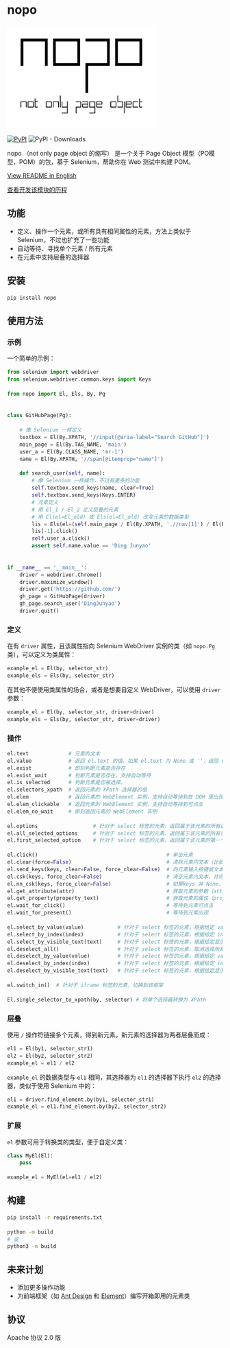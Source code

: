 # nopo

![](./logo.png)

[![PyPI](https://img.shields.io/pypi/v/nopo)](https://pypi.org/project/nopo/) ![PyPI - Downloads](https://img.shields.io/pypi/dm/nopo)

nopo （not only page object 的缩写） 是一个关于 Page Object 模型（PO模型，POM）的包，基于 Selenium，帮助你在 Web 测试中构建 POM。

[View README in English](README.md)

[查看开发该模块的历程](https://4ading.com/posts/nopo-development)

## 功能

- 定义、操作一个元素，或所有具有相同属性的元素，方法上类似于 Selenium，不过也扩充了一些功能
- 自动等待、寻找单个元素 / 所有元素
- 在元素中支持层叠的选择器

## 安装

```bash
pip install nopo
```

## 使用方法

### 示例

一个简单的示例：

```python
from selenium import webdriver
from selenium.webdriver.common.keys import Keys

from nopo import El, Els, By, Pg


class GitHubPage(Pg):

    # 像 Selenium 一样定义
    textbox = El(By.XPATH, '//input[@aria-label="Search GitHub"]')
    main_page = El(By.TAG_NAME, 'main')
    user_a = El(By.CLASS_NAME, 'mr-1')
    name = El(By.XPATH, '//span[@itemprop="name"]')

    def search_user(self, name):
        # 像 Selenium 一样操作，不过有更多的功能
        self.textbox.send_keys(name, clear=True)
        self.textbox.send_keys(Keys.ENTER)
        # 元素定义
        # 用 El_1 / El_2 定义层叠的元素
        # 用 El(el=El_old) 或 Els(el=El_old) 改变元素的数据类型
        lis = Els(el=(self.main_page / El(By.XPATH, './/nav[1]') / El(By.TAG_NAME, 'a')))
        lis[-1].click()
        self.user_a.click()
        assert self.name.value == 'Ding Junyao'


if __name__ == '__main__':
    driver = webdriver.Chrome()
    driver.maximize_window()
    driver.get('https://github.com/')
    gh_page = GitHubPage(driver)
    gh_page.search_user('DingJunyao')
    driver.quit()
```

### 定义

在有 `driver` 属性，且该属性指向 Selenium WebDriver 实例的类（如 `nopo.Pg` 类），可以定义为类属性：

```python
example_el = El(by, selector_str)
example_els = Els(by, selector_str)
```
在其他不便使用类属性的场合，或者是想要自定义 WebDriver，可以使用 `driver` 参数：

```python
example_el = El(by, selector_str, driver=driver)
example_els = Els(by, selector_str, driver=driver)
```

### 操作

```python
el.text             # 元素的文本
el.value            # 返回 el.text 的值。如果 el.text 为 None 或 ''，返回 value 属性（多用于 input 元素）
el.exist            # 即刻判断元素是否存在
el.exist_wait       # 判断元素是否存在，支持自动等待
el.is_selected      # 判断元素是否被选择。
el.selectors_xpath  # 返回元素的 XPath 选择器的值
el.elem             # 返回元素的 WebElement 实例，支持自动等待到在 DOM 里出现
el.elem_clickable   # 返回元素的 WebElement 实例，支持自动等待到可点击
el.elem_no_wait     # 即刻返回元素的 WebElement 实例

el.options                  # 针对于 select 标签的元素，返回属于该元素的所有选项
el.all_selected_options     # 针对于 select 标签的元素，返回属于该元素的所有已选选项
el.first_selected_option    # 针对于 select 标签的元素，返回属于该元素的第一个已选选项

el.click()                                          # 单击元素
el.clear(force=False)                               # 清除元素内文本（比如 input 元素）. 设置 force=True 确保元素内文本清除干净，也就是强制模式（在某些场合适用）
el.send_keys(keys, clear=False, force_clear=False)  # 向元素输入按键或文本。如果 clear 为 True，则输入前会清空元素内文本。如果 clear 和 force 均为 True，清除方法进入强制模式
el.csk(keys, force_clear=False)                     # 清空元素内文本，并向元素输入按键或文本。如果 force_clear 为 True，清除方法进入强制模式
el.nn_csk(keys, force_clear=False)                  # 如果keys 非 None，则清空元素内文本，并向元素输入按键或文本。如果 force_clear 为 True，清除方法进入强制模式
el.get_attribute(attr)                              # 获取元素的参数（attribute，偏向于 HTML 层面）
el.get_property(property_text)                      # 获取元素的属性（property，偏向于 JS 层面）
el.wait_for_click()                                 # 等待到元素可点击
el.wait_for_present()                               # 等待到元素出现

el.select_by_value(value)           # 针对于 select 标签的元素，根据给定 value 值选择选项
el.select_by_index(index)           # 针对于 select 标签的元素，根据给定 index 值选择选项
el.select_by_visible_text(text)     # 针对于 select 标签的元素，根据给定显示文本选择选项
el.deselect_all()                   # 针对于 select 标签的元素，取消选择所有内容
el.deselect_by_value(value)         # 针对于 select 标签的元素，根据给定 value 值取消选择选项
el.deselect_by_index(index)         # 针对于 select 标签的元素，根据给定 index 值取消选择选项
el.deselect_by_visible_text(text)   # 针对于 select 标签的元素，根据给定显示文本取消选择选项

el.switch_in()  # 针对于 iframe 标签的元素，切换到该框架

El.single_selector_to_xpath(by, selector) # 将单个选择器转换为 XPath
```

### 层叠

使用 `/` 操作符链接多个元素，得到新元素。新元素的选择器为两者层叠而成：

```python
el1 = El(by1, selector_str1)
el2 = El(by2, selector_str2)
example_el = el1 / el2
```

`example_el` 的数据类型与 `el1` 相同，其选择器为 `el1` 的选择器下执行 `el2` 的选择器，类似于使用 Selenium 中的：

```python
el1 = driver.find_element.by(by1, selector_str1)
example_el = el1.find_element.by(by2, selector_str2)
```

### 扩展

`el` 参数可用于转换类的类型，便于自定义类：

```python
class MyEl(El):
    pass

example_el = MyEl(el=el1 / el2)
```

## 构建

```bash
pip install -r requirements.txt

python -m build
# 或
python3 -m build
```

## 未来计划

- 添加更多操作功能
- 为前端框架（如 [Ant Design](https://ant.design/) 和 [Element](https://element-plus.org/)）编写开箱即用的元素类

## 协议

Apache 协议 2.0 版
